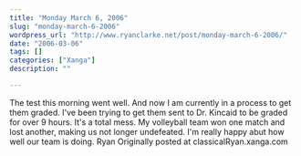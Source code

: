 ```yaml
---
title: "Monday March 6, 2006"
slug: "monday-march-6-2006"
wordpress_url: "http://www.ryanclarke.net/post/monday-march-6-2006/"
date: "2006-03-06"
tags: []
categories: ["Xanga"]
description: ""

---
```


The test this morning went well. And now I am currently in a process to get them graded. I've been trying to get them sent to Dr. Kincaid to be graded for over 9 hours. It's a total mess.
My volleyball team won one match and lost another, making us not longer undefeated. I'm really happy abut how well our team is doing.
Ryan
Originally posted at classicalRyan.xanga.com
